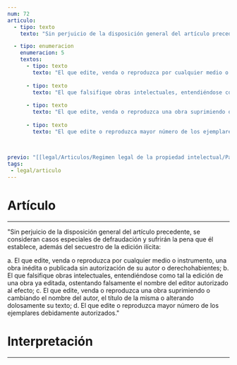 ```yaml
---
num: 72
articulo: 
  - tipo: texto
    texto: "Sin perjuicio de la disposición general del artículo precedente, se consideran casos especiales de defraudación y sufrirán la pena que él establece, además del secuestro de la edición ilícita:"

  - tipo: enumeracion
    enumeracion: 5
    textos:
      - tipo: texto
        texto: "El que edite, venda o reproduzca por cualquier medio o instrumento, una obra inédita o publicada sin autorización de su autor o derechohabientes;"
    
      - tipo: texto
        texto: "El que falsifique obras intelectuales, entendiéndose como tal la edición de una obra ya editada, ostentando falsamente el nombre del editor autorizado al efecto;"
    
      - tipo: texto
        texto: "El que edite, venda o reproduzca una obra suprimiendo o cambiando el nombre del autor, el título de la misma o alterando dolosamente su texto;"
    
      - tipo: texto
        texto: "El que edite o reproduzca mayor número de los ejemplares debidamente autorizados."
    
    

previo: "[[legal/Articulos/Regimen legal de la propiedad intelectual/Parte 11/Parte 11, De las penas.md|Parte 11, De las penas]]"
tags: 
 - legal/articulo
---
```

# Artículo
---
"Sin perjuicio de la disposición general del artículo precedente, se consideran casos especiales de defraudación y sufrirán la pena que él establece, además del secuestro de la edición ilícita:

 a. El que edite, venda o reproduzca por cualquier medio o instrumento, una obra inédita o publicada sin autorización de su autor o derechohabientes;
 b. El que falsifique obras intelectuales, entendiéndose como tal la edición de una obra ya editada, ostentando falsamente el nombre del editor autorizado al efecto;
 c. El que edite, venda o reproduzca una obra suprimiendo o cambiando el nombre del autor, el título de la misma o alterando dolosamente su texto;
 d. El que edite o reproduzca mayor número de los ejemplares debidamente autorizados."

# Interpretación
---
